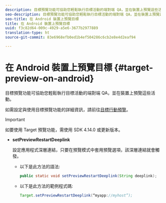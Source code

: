 ```yaml
---
description: 目標預覽功能可協助您輕鬆執行目標活動的端對端 QA，並在裝置上預覽這些活動。
seo-description: 目標預覽功能可協助您輕鬆執行目標活動的端對端 QA，並在裝置上預覽這些活動。
seo-title: 在 Android 裝置上預覽目標
title: 在 Android 裝置上預覽目標
uuid: f3c82d64-009c-4929-a5e6-3677b2977889
translation-type: ht
source-git-commit: 83e6968efb0ed1b4ef504286c6cb2e8e4d2eaf94

---
```



# 在 Android 裝置上預覽目標 {#target-preview-on-android}

目標預覽功能可協助您輕鬆執行目標活動的端對端 QA，並在裝置上預覽這些活動。

如需設定與使用目標預覽功能的詳細資訊，請前往[目標行動預覽](https://docs.adobe.com/content/help/zh-Hant/target/using/implement-target/mobile-apps/target-mobile-preview.html)。

>[!IMPORTANT]
>
>如要使用 Target 預覽功能，需使用 SDK 4.14.0 或更新版本。

* **setPreviewRestartDeeplink**

   設定應用程式深層連結，只要在預覽模式中套用預覽選項，該深層連結就會觸發。

   * 以下是此方法的語法:

      ```java
      public static void setPreviewRestartDeeplink(String deeplink);
      ```

   * 以下是此方法的範例程式碼:

      ```java
      Target.setPreviewRestartDeeplink(“myapp://myhost”); 
      ```

